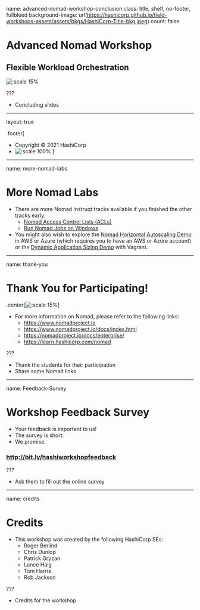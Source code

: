 name: advanced-nomad-workshop-conclusion
class: title, shelf, no-footer, fullbleed
background-image: url(https://hashicorp.github.io/field-workshops-assets/assets/bkgs/HashiCorp-Title-bkg.jpeg)
count: false

# Advanced Nomad Workshop
## Flexible Workload Orchestration

![:scale 15%](https://hashicorp.github.io/field-workshops-assets/assets/logos/logo_nomad.png)

???
* Concluding slides

---
layout: true

.footer[
- Copyright © 2021 HashiCorp
- ![:scale 100%](https://hashicorp.github.io/field-workshops-assets/assets/logos/HashiCorp_Icon_Black.svg)
]

---
name: more-nomad-labs
# More Nomad Labs
* There are more Nomad Instruqt tracks available if you finished the other tracks early:
  * [Nomad Access Control Lists (ACLs)](https://play.instruqt.com/hashicorp/invite/shnoqbxokwuj)
  * [Run Nomad Jobs on Windows](https://play.instruqt.com/hashicorp/invite/qu5rqvzck4uo)
* You might also wish to explore the [Nomad Horizontal Autoscaling Demo](https://github.com/hashicorp/nomad-autoscaler/tree/master/demo/remote) in AWS or Azure (which requires you to have an AWS or Azure account) or the [Dynamic Application Sizing Demo](https://github.com/hashicorp/nomad-autoscaler/tree/master/demo/vagrant/dynamic-app-sizing) with Vagrant.

---
name: thank-you
# Thank You for Participating!
.center[![:scale 15%](https://hashicorp.github.io/field-workshops-assets/assets/logos/logo_nomad.png)]

* For more information on Nomad, please refer to the following links:
  * https://www.nomadproject.io
  * https://www.nomadproject.io/docs/index.html
  * https://nomadproject.io/docs/enterprise/
  * https://learn.hashicorp.com/nomad

???
* Thank the students for their participation
* Share some Nomad links

---
name: Feedback-Survey
# Workshop Feedback Survey
* Your feedback is important to us!
* The survey is short.
* We promise.

### http://bit.ly/hashiworkshopfeedback

???
* Ask them to fill out the online survey

---
name: credits
# Credits
* This workshop was created by the following HashiCorp SEs:
  * Roger Berlind
  * Chris Dunlop
  * Patrick Gryzan
  * Lance Haig
  * Tom Harris
  * Rob Jackson

???
* Credits for the workshop
